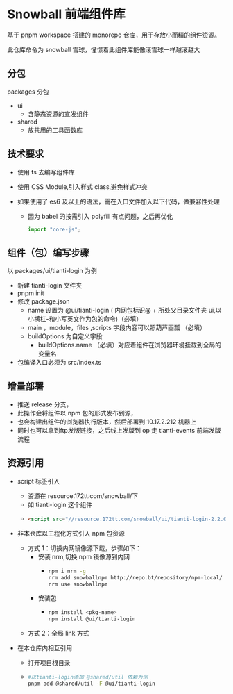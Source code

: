 # Snowball 前端组件库

基于 pnpm workspace 搭建的 monorepo 仓库，用于存放小而精的组件资源。

此仓库命令为 snowball 雪球，憧憬着此组件库能像滚雪球一样越滚越大

## 分包

packages 分包

- ui
  - 含静态资源的宣发组件
- shared
  - 放共用的工具函数库

## 技术要求

- 使用 ts 去编写组件库
- 使用 CSS Module,引入样式 class,避免样式冲突
- 如果使用了 es6 及以上的语法，需在入口文件加入以下代码，做兼容性处理

  - 因为 babel 的按需引入 polyfill 有点问题，之后再优化

    ```js
    import "core-js";
    ```

## 组件（包）编写步骤

以 packages/ui/tianti-login 为例

- 新建 tianti-login 文件夹
- pnpm init
- 修改 package.json
  - name 设置为 @ui/tianti-login ( 内网包标识@ + 所处父目录文件夹 ui,以小横杠-和小写英文作为包的命令)（必填）
  - main ，module，files ,scripts 字段内容可以照葫芦画瓢 （必填）
  - buildOptions 为自定义字段
    - buildOptions.name （必填）对应着组件在浏览器环境挂载到全局的变量名
- 包编译入口必须为 src/index.ts

## 增量部署

- 推送 release 分支，
- 此操作会将组件以 npm 包的形式发布到源，
- 也会构建出组件的浏览器执行版本，然后部署到 10.17.2.212 机器上
- 同时也可以拿到ftp发版链接，之后线上发版到 op 走 tianti-events 前端发版流程

## 资源引用

- script 标签引入
  - 资源在 resource.172tt.com/snowball/下
  - 如 tianti-login 这个组件
  - ```html
    <script src="//resource.172tt.com/snowball/ui/tianti-login-2.2.0/tianti-login.global.js"></script>
    ```
- 非本仓库以工程化方式引入 npm 包资源

  - 方式 1：切换内网镜像源下载，步骤如下：
    - 安装 nrm,切换 npm 镜像源到内网
      - ```bash
        npm i nrm -g
        nrm add snowballnpm http://repo.bt/repository/npm-local/
        nrm use snowballnpm
        ```
    - 安装包
      - ```bash
        npm install <pkg-name>
        npm install @ui/tianti-login
        ```
  - 方式 2：全局 link 方式

- 在本仓库内相互引用
  - 打开项目根目录
  - ```bash
    #以tianti-login添加 @shared/util 依赖为例
    pnpm add @shared/util -F @ui/tianti-login
    ```
